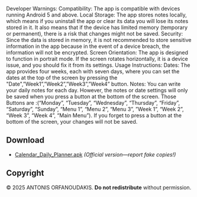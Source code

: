 Developer Warnings:
Compatibility: The app is compatible with devices running Android 5 and above.
Local Storage: The app stores notes locally, which means if you uninstall the app or clear its
data you will lose its notes stored in it.
It also means that if the device has limited memory (temporary or permanent), there is a risk that
changes might not be saved.
Security: Since the data is stored in memory, it is not recommended to store sensitive
information in the app because in the event of a device breach, the information will not be
encrypted.
Screen Orientation: The app is designed to function in portrait mode. If the screen rotates
horizontally, it is a device issue, and you should fix it from its settings.
Usage Instructions:
Dates: The app provides four weeks, each with seven days, where you can set the dates at the
top of the screen by pressing the "Date",”Week1”,”Week2”,”Week3”,”Week4” button.
Notes: You can write your daily notes for each day. However, the notes or date settings will only
be saved when you press a button at the bottom of the screen.
Those Buttons are :(“Monday”, “Tuesday”, “Wednesday”, “Thursday”, “Friday”, “Saturday”,
“Sunday”, “Menu 1”, “Menu 2”, “Menu 3”, ”Week 1”, “Week 2”, “Week 3”, “Week 4”, “Main
Menu”).
If you forget to press a button at the bottom of the screen, your changes will not be saved.


## Download  
- [Calendar_Daily_Planner.apk](https://github.com/Raz0rb1ll/Daily-Planner/blob/main/Calendar_Daily_Planner.apk) *(Official version—report fake copies!)*  

## Copyright  
© 2025 ANTONIS ORFANOUDAKIS. **Do not redistribute** without permission.  
